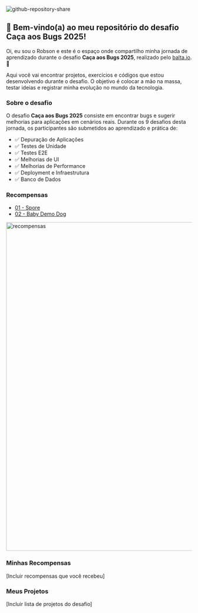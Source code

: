 ![github-repository-share](https://github.com/user-attachments/assets/91520b84-9d38-41bf-805c-030007880327)

## 👋 Bem-vindo(a) ao meu repositório do desafio Caça aos Bugs 2025!

Oi, eu sou o Robson e este é o espaço onde compartilho minha jornada de aprendizado durante o desafio **Caça aos Bugs 2025**, realizado pelo [balta.io](https://balta.io). 👻

Aqui você vai encontrar projetos, exercícios e códigos que estou desenvolvendo durante o desafio. O objetivo é colocar a mão na massa, testar ideias e registrar minha evolução no mundo da tecnologia.

### Sobre o desafio
O desafio **Caça aos Bugs 2025** consiste em encontrar bugs e sugerir melhorias para aplicações em cenários reais. Durante os 9 desafios desta jornada, os participantes são submetidos ao aprendizado e prática de:
* ✅ Depuração de Aplicações
* ✅ Testes de Unidade
* ✅ Testes E2E
* ✅ Melhorias de UI
* ✅ Melhorias de Performance
* ✅ Deployment e Infraestrutura
* ✅ Banco de Dados

### Recompensas
* [01 - Spore](https://github.com/reenan71/balta-desafio-caca-aos-bugs-2025_1-spore)
* [02 - Baby Demo Dog](https://github.com/reenan71/balta-desafio-caca-aos-bugs-2025_2-baby-demo-dog)

<img width="737" height="892" alt="recompensas" src="https://github.com/user-attachments/assets/1bb39874-2444-4478-adab-99d935339b56" />


### Minhas Recompensas
[Incluir recompensas que você recebeu]

### Meus Projetos
[Incluir lista de projetos do desafio]
